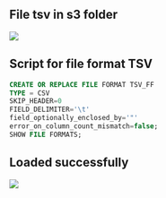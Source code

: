 
## **File tsv in s3 folder**
 
![](https://github.com/nhphuc2210/previous-similar-projects/blob/main/sql-snowflake--continuous-data-loading-and-data-ingestion/tsv-upload/1-tsv-file.jpg)


## **Script for file format TSV**

```sql
CREATE OR REPLACE FILE FORMAT TSV_FF 
TYPE = CSV
SKIP_HEADER=0
FIELD_DELIMITER='\t'
field_optionally_enclosed_by='"'
error_on_column_count_mismatch=false;
SHOW FILE FORMATS;
```

## **Loaded successfully**

![](https://github.com/nhphuc2210/previous-similar-projects/blob/main/sql-snowflake--continuous-data-loading-and-data-ingestion/tsv-upload/2-copied-successfully.jpg)
